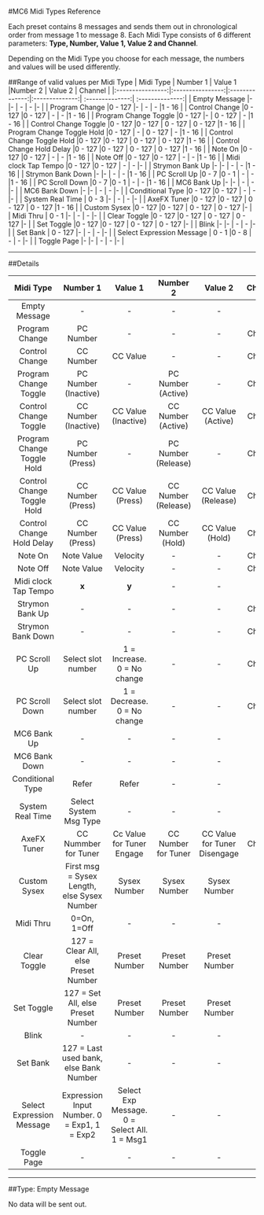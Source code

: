 #MC6 Midi Types Reference
<p>
  Each preset contains 8 messages and sends them out in chronological order from message 1 to message 8.
  Each Midi Type consists of 6 different parameters: <b>Type, Number, Value 1, Value 2 and Channel</b>.
</p>
<p>
  Depending on the Midi Type you choose for each message, the numbers and values will be used differently.
</p>

##Range of valid values per Midi Type
| Midi Type        | Number 1         | Value 1        |Number 2        | Value 2         | Channel         |
|:----------------:|:----------------:|:--------------:|:--------------:| :--------------:| :--------------:|
| Empty Message    |-                |-              | -             | -              |-               |
| Program Change   |0 - 127           |-              | -             | -              |1 - 16           |
| Control Change   |0 - 127           |0 - 127         | -             | -              |1 - 16           |
| Program Change Toggle   |0 - 127           |-              | 0 - 127             | -              |1 - 16           |
| Control Change Toggle   |0 - 127           |0 - 127              | 0 - 127             | 0 - 127              |1 - 16           |
| Program Change Toggle Hold   |0 - 127           | -              | 0 - 127             | -              |1 - 16           |
| Control Change Toggle Hold   |0 - 127           |0 - 127              | 0 - 127             | 0 - 127              |1 - 16           |
| Control Change Hold Delay   |0 - 127           |0 - 127              | 0 - 127             | 0 - 127              |1 - 16           |
| Note On   |0 - 127           |0 - 127         | -             | -              |1 - 16           |
| Note Off   |0 - 127           |0 - 127         | -             | -              |1 - 16           |
| Midi clock Tap Tempo   |0 - 127           |0 - 127         | -             | -              |-           |
| Strymon Bank Up    |-                |-              | -             | -              |1 - 16               |
| Strymon Bank Down    |-                |-              | -             | -              |1 - 16               |
| PC Scroll Up   |0 - 7           |0 - 1              | -             | -              |1 - 16           |
| PC Scroll Down   |0 - 7           |0 - 1              | -             | -              |1 - 16           |
| MC6 Bank Up    |-                |-              | -             | -              |-               |
| MC6 Bank Down    |-                |-              | -             | -              |-               |
| Conditional Type   |0 - 127           |0 - 127         | -             | -              |-           |
| System Real Time   | 0 - 3           |-        | -             | -              |-           |
| AxeFX Tuner   |0 - 127           |0 - 127              | 0 - 127             | 0 - 127              |1 - 16           |
| Custom Sysex   |0 - 127           |0 - 127              | 0 - 127             | 0 - 127              |-           |
| Midi Thru   | 0 - 1           |-        | -             | -              |-           |
| Clear Toggle   |0 - 127           |0 - 127              | 0 - 127             | 0 - 127              |-           |
| Set Toggle   |0 - 127           |0 - 127              | 0 - 127             | 0 - 127              |-           |
| Blink    |-                |-              | -             | -              |-               |
| Set Bank   | 0 - 127           |-        | -             | -              |-           |
| Select Expression Message   | 0 - 1           |0 - 8        | -             | -              |-           |
| Toggle Page    |-                |-              | -             | -              |-               |

---
##Details

| Midi Type        | Number 1         | Value 1        |Number 2        | Value 2         | Channel         | Comments|
|:----------------:|:----------------:|:--------------:|:--------------:| :--------------:| :--------------:|:-------:|
| Empty Message    | - | - | - | - | - | - |
| Program Change   |PC Number|-| -| -|Channel| - |
| Control Change   |CC Number|CC Value| -| -|Channel| - |
| Program Change Toggle   |PC Number (Inactive) | - | PC Number (Active) | - |Channel | - |
| Control Change Toggle   |CC Number (Inactive) |CC Value (Inactive) |CC Number (Active) |CC Value (Active) | Channel | - |
| Program Change Toggle Hold   |PC Number (Press)|-| PC Number (Release)| -|Channel| - |
| Control Change Toggle Hold   |CC Number (Press)|CC Value (Press)|CC Number (Release)|CC Value (Release)|Channel| - |
| Control Change Hold Delay   |CC Number (Press)|CC Value (Press)|CC Number (Hold)|CC Value (Hold)|Channel| - |
| Note On   |Note Value|Velocity| -             | -              |Channel| - |
| Note Off   |Note Value|Velocity| -             | -              |Channel| - |
| Midi clock Tap Tempo   |**x**|**y**| -| -|-|Tempo = 100**x** + **y**
| Strymon Bank Up    |-|-| -| -|Channel|-|
| Strymon Bank Down     |-|-| -| -|Channel|-|
| PC Scroll Up   |Select slot number|1 = Increase. 0 = No change| -| -|Channel|-|
| PC Scroll Down   |Select slot number|1 = Decrease. 0 = No change| -| -|Channel|-|
| MC6 Bank Up    |-|-| -| -|-|-|
| MC6 Bank Down   |-|-| -| -|-|-|
| Conditional Type   |Refer|Refer| -| -|-|-|
| System Real Time   |Select System Msg Type|-| -| -|-|-|
| AxeFX Tuner   |CC Nummber for Tuner|Cc Value for Tuner Engage|CC Number for Tuner|CC Value for Tuner Disengage|Channel|-|
| Custom Sysex   |First msg = Sysex Length, else Sysex Number|Sysex Number|Sysex Number|Sysex Number|-|-|
| Midi Thru   |0=On, 1=Off|-| -| -|-|-|
| Clear Toggle   |127 = Clear All, else Preset Number| Preset Number| Preset Number| Preset Number|-|-|
| Set Toggle   |127 = Set All, else Preset Number| Preset Number| Preset Number| Preset Number|-|-|
| Blink    |-|-| -| -|-|-|
| Set Bank   |127 = Last used bank, else Bank Number|-| -| -|-|-|
| Select Expression Message   |Expression Input Number. 0 = Exp1, 1 = Exp2|Select Exp Message. 0 = Select All. 1 = Msg1| -| -|-|-|
| Toggle Page    |-|-| -| -|-|-|
---

##Type: Empty Message

<p>No data will be sent out.</p>
